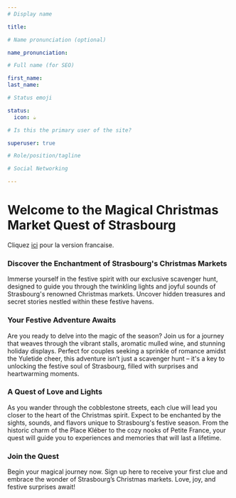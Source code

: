 ```yaml
---
# Display name

title: 

# Name pronunciation (optional)

name_pronunciation: 

# Full name (for SEO)

first_name: 
last_name: 

# Status emoji

status:
  icon: ☕️

# Is this the primary user of the site?

superuser: true

# Role/position/tagline

# Social Networking

---
```


# Welcome to the Magical Christmas Market Quest of Strasbourg

Cliquez [ici](/fr/) pour la version francaise.

### Discover the Enchantment of Strasbourg's Christmas Markets

Immerse yourself in the festive spirit with our exclusive scavenger hunt, designed to guide you through the twinkling lights and joyful sounds of Strasbourg's renowned Christmas markets. Uncover hidden treasures and secret stories nestled within these festive havens.

### Your Festive Adventure Awaits

Are you ready to delve into the magic of the season? Join us for a journey that weaves through the vibrant stalls, aromatic mulled wine, and stunning holiday displays. Perfect for couples seeking a sprinkle of romance amidst the Yuletide cheer, this adventure isn’t just a scavenger hunt – it's a key to unlocking the festive soul of Strasbourg, filled with surprises and heartwarming moments.

### A Quest of Love and Lights

As you wander through the cobblestone streets, each clue will lead you closer to the heart of the Christmas spirit. Expect to be enchanted by the sights, sounds, and flavors unique to Strasbourg's festive season. From the historic charm of the Place Kléber to the cozy nooks of Petite France, your quest will guide you to experiences and memories that will last a lifetime.

<!-- ### Special Note for Teams and Multiple Players

Unravel the Mysteries Together, But With a Twist!

When embarking on this festive scavenger hunt as a team or with multiple players, we have a special rule to enhance the fun and challenge. Only one member of the team is permitted to read the clues and suggestions provided. The other team members must take the lead in finding the solutions and deciphering the next steps. This twist ensures that everyone stays engaged and contributes to the adventure, making for a more exciting and collaborative experience.

So gather your friends or loved ones, assign your clue reader, and set off on a journey through the magical Christmas markets of Strasbourg, where teamwork and festive cheer lead the way! -->

### Join the Quest

Begin your magical journey now. Sign up here to receive your first clue and embrace the wonder of Strasbourg’s Christmas markets. Love, joy, and festive surprises await!
